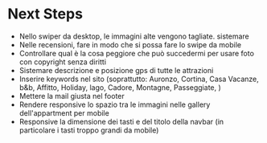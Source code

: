 # Next Steps

- Nello swiper da desktop, le immagini alte vengono tagliate. sistemare
- Nelle recensioni, fare in modo che si possa fare lo swipe da mobile
- Controllare qual è la cosa peggiore che può succedermi per usare foto con copyright senza diritti
- Sistemare descrizione e posizione gps di tutte le attrazioni
- Inserire keywords nel sito (soprattutto: Auronzo, Cortina, Casa Vacanze, b&b, Affitto, Holiday, lago, Cadore, Montagne, Passeggiate, )
- Mettere la mail giusta nel footer
- Rendere responsive lo spazio tra le immagini nelle gallery dell'appartment per mobile
- Responsive la dimensione dei tasti e del titolo della navbar (in particolare i tasti troppo grandi da mobile)